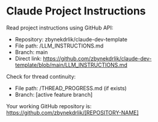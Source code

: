 # Claude Project Instructions

Read project instructions using GitHub API:
- Repository: zbynekdrlik/claude-dev-template
- File path: /LLM_INSTRUCTIONS.md
- Branch: main
- Direct link: https://github.com/zbynekdrlik/claude-dev-template/blob/main/LLM_INSTRUCTIONS.md

Check for thread continuity:
- File path: /THREAD_PROGRESS.md (if exists)
- Branch: [active feature branch]

Your working GitHub repository is: https://github.com/zbynekdrlik/[REPOSITORY-NAME]